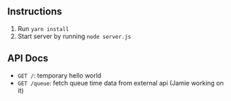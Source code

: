 ## Instructions
1. Run `yarn install`
2. Start server by running `node server.js`

## API Docs
- `GET /`: temporary hello world
- `GET /queue`: fetch queue time data from external api (Jamie working on it)